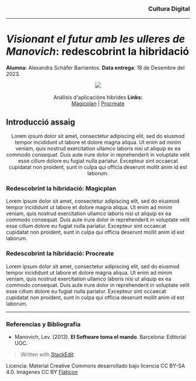 <html>
<h3 align="right">Cultura Digital</h3>
</html>

----
# *Visionant el futur amb les ulleres de Manovich*: redescobrint la hibridació

 **Alumna:** Alexandra Schäfer Barrientos.
 **Data entrega**: 18 de Desembre del 2023.


<p align="center">
  <img src="https://i.ibb.co/DRBnMqW/drawing-tablet.png">
  <br><br>
  Anàlisis d'aplicacións hibrides
  <b>Links:</b><br>
  <a href="https://www.magicplan.app/">Magicplan</a> |
  <a href="https://procreate.com/">Procreate</a> 




## Introducció assaig
<center>Lorem ipsum dolor sit amet, consectetur adipiscing elit, sed do eiusmod tempor incididunt ut labore et dolore magna aliqua. Ut enim ad minim veniam, quis nostrud exercitation ullamco laboris nisi ut aliquip ex ea commodo consequat. Duis aute irure dolor in reprehenderit in voluptate velit esse cillum dolore eu fugiat nulla pariatur. Excepteur sint occaecat cupidatat non proident, sunt in culpa qui officia deserunt mollit anim id est laborum.</center>

### Redescobrint la hibridació: Magicplan

Lorem ipsum dolor sit amet, consectetur adipiscing elit, sed do eiusmod tempor incididunt ut labore et dolore magna aliqua. Ut enim ad minim veniam, quis nostrud exercitation ullamco laboris nisi ut aliquip ex ea commodo consequat. Duis aute irure dolor in reprehenderit in voluptate velit esse cillum dolore eu fugiat nulla pariatur. Excepteur sint occaecat cupidatat non proident, sunt in culpa qui officia deserunt mollit anim id est laborum.


### Redescobrint la hibridació: Procreate

Lorem ipsum dolor sit amet, consectetur adipiscing elit, sed do eiusmod tempor incididunt ut labore et dolore magna aliqua. Ut enim ad minim veniam, quis nostrud exercitation ullamco laboris nisi ut aliquip ex ea commodo consequat. Duis aute irure dolor in reprehenderit in voluptate velit esse cillum dolore eu fugiat nulla pariatur. Excepteur sint occaecat cupidatat non proident, sunt in culpa qui officia deserunt mollit anim id est laborum.


--------


### Referencias y Bibliografía

* Manovich, Lev. (2013). **El Software toma el mando**. Barcelona: Editorial UOC.



> Written with [StackEdit](https://stackedit.io/).

Licencia: Material Creative Commons desarrollado bajo licencia CC BY-SA 4.0. Imágenes CC BY [Flaticon](https://www.flaticon.com/free-icon/drawing-tablet_4152019?term=tablet&related_id=4152019)
